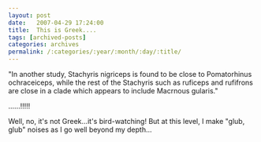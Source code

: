 ```yaml
---
layout: post
date:	2007-04-29 17:24:00
title:  This is Greek....
tags: [archived-posts]
categories: archives
permalink: /:categories/:year/:month/:day/:title/
---
```

"In another study, Stachyris nigriceps is found to be close to Pomatorhinus
ochraceiceps, while the rest of the Stachyris such as ruficeps and rufifrons
are close in a clade which appears to include Macrnous gularis."


......!!!!!



Well, no, it's not Greek...it's bird-watching! But at this level, I make  "glub, glub" noises as I go well beyond my depth...
